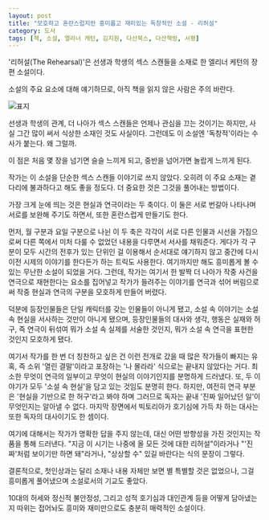 ```yaml
---
layout: post
title: "모호하고 혼란스럽지만 흥미롭고 재미있는 독창적인 소설 - 리허설"
category: 도서
tags: [책, 소설, 엘리너 캐턴, 김지원, 다산북스, 다산책방, 서평]
---
```


'리허설(The Rehearsal)'은 선생과 학생의 섹스 스캔들을 소재로 한 엘리너 케턴의 장편 소설이다.

<div class="im im-warning">
소설의 주요 요소에 대해 얘기하므로, 아직 책을 읽지 않은 사람은 주의 바란다.
</div>

![표지](https://lh3.googleusercontent.com/-ZZ05DYz7lkw/WVD71E8vYoI/AAAAAAAAVBA/XFWaLxppaPoacxrCJ8j_kGh4F-GZLg7LQCE0YBhgL/s360/the-rehearsal-book.jpg "현실과 연극, 사실과 허구를 모호하게 섞어 혼란스러운 소설이다.")

선생과 학생의 관계, 더 나아가 섹스 스캔들은
언제나 관심을 끄는 것이기는 하지만,
사실 그간 많이 써서 식상한 소재인 것도 사실이다.
그런데도 이 소설엔 '독창적'이라는 수사가 붙는다.
왜 그럴까.

이 점은 처음 몇 장을 넘기면 슬슬 느끼게 되고,
중반을 넘어가면 놀랍게 느끼게 된다.

작가는 이 소설을 단순한 섹스 스캔들 이야기로 쓰지 않았다.
오히려 이 주요 소재는 곁다리에 불과하다고 해도 좋을 정도다.
더 중요한 것은 그것을 풀어내는 방법이다.

가장 크게 눈에 띄는 것은 현실과 연극이라는 두 축이다.
이 둘은 서로 번갈아 나타나며 서로를 보완해 주기도 하면서,
또한 혼란스럽게 만들기도 한다.

먼저, 월 구분과 요일 구분으로 나뉜 이 두 축은
각각이 서로 다른 인물과 시선을 가짐으로써
다른 쪽에서 미처 다룰 수 없었던 내용을 다루면서 서사를 채워준다.
게다가 각 구분이 모두 시간의 전후가 있는 단위인 걸 이용해서
순서대로 얘기하지 않고 중간에 다시 이전 시제의 이야기를 한다든가 하는 트릭도 사용한다.
여기까지만 해도 흥미롭게 볼 수 있는 무난한 소설이 되었을 거다.
그런데, 작가는 여기서 한 발짝 더 나아가
작중 사건을 연극으로 재현한다는 요소를 집어넣고
작가가 들려주는 이야기를 연극과 섞어 버림으로써
작중 현실과 연극의 구분을 모호하게 만들어 버렸다.

덕분에 등장인물들은 단일 캐릭터를 갖는 인물들이 아니게 됐고,
소설 속 이야기는 소설 속 현실을 서사하는 것만이 아니게 됐으며,
등장인물들의 대사와 생각, 행동은 실재와 허구, 즉 연극이 뒤섞여
뭐가 소설 속 실제를 서술한 것인지,
뭐가 소설 속 연극을 표현한 것인지 모호하게 됐다.

여기서 작가를 한 번 더 칭찬하고 싶은 건
이런 전개로 갔을 때 많은 작가들이 빠지는 유혹,
즉 소위 '열린 결말'이라고 포장하는 '나 몰라라' 식으로는 끝내지 않았다는 거다.
최소한 무엇이 연극의 일부이고 무엇이 현실의 이야기인지를 분명하게 드러냈다.
또, 두 이야기가 모두 '소설 속 현실'을 담고 있는 것임도 분명히 한다.
하지만, 여전히 연극 부분은 '현실을 기반으로 한 허구'라고 봐야 하며
그러므로 독자는 끝내 '진짜 일어났던 일'이 무엇인지는 알아낼 수 없다.
마지막 장면에서 빅토리아가 호기심에 가득 차 하는 대사는
또한 독자의 대사이기도 한 셈이다.

여기에 대해서는 작가가 명확한 답을 주지 않는데,
대신 어떤 방향성을 가진 것인지는 작품을 통해 드러낸다.
"지금 이 시기는 나중에 올 모든 것에 대한 리허설"이라거나
"'진짜'처럼 보이기만 하면 돼"라거나,
"상상할 수" 있길 바란다는 식의 문장이 그렇다.

결론적으로, 첫인상과는 달리 소재나 내용 자체만 보면 별 특별할 것은 없었으나,
그걸 흥미롭게 풀어냈으며 소설로서의 기교도 좋았다.

10대의 허세와 정신적 불안정성, 그리고 성적 호기심과 대인관계 등을 어떻게 담아냈는지 따위는 접어놔도
흥미와 재미만으로도 충분히 매력적인 소설이다.
